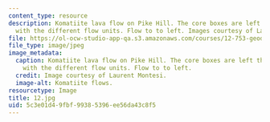 ```yaml
---
content_type: resource
description: Komatiite lava flow on Pike Hill. The core boxes are left there and labeled
  with the different flow units. Flow to to left. Images courtesy of Laurent Montesi.
file: https://ol-ocw-studio-app-qa.s3.amazonaws.com/courses/12-753-geodynamics-seminar-spring-2005/5c3e01d49fbf99385396ee56da43c8f5_12.jpg
file_type: image/jpeg
image_metadata:
  caption: Komatiite lava flow on Pike Hill. The core boxes are left there and labeled
    with the different flow units. Flow to to left.
  credit: Image courtesy of Laurent Montesi.
  image-alt: Komatiite flows.
resourcetype: Image
title: 12.jpg
uid: 5c3e01d4-9fbf-9938-5396-ee56da43c8f5
---
```

